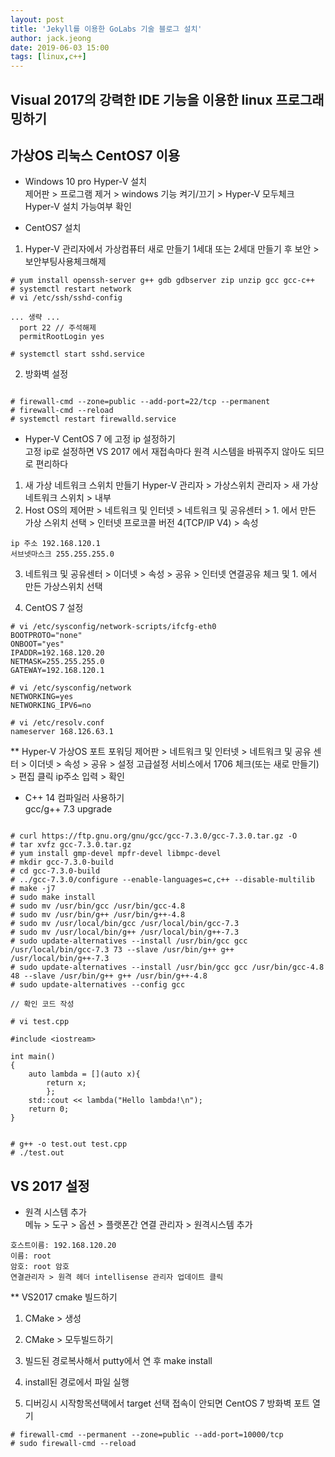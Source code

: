 ```yaml
---
layout: post
title: 'Jekyll를 이용한 GoLabs 기술 블로그 설치'
author: jack.jeong
date: 2019-06-03 15:00
tags: [linux,c++]
---
```


## Visual 2017의 강력한 IDE 기능을 이용한 linux 프로그래밍하기

가상OS 리눅스 CentOS7 이용
-----------
- Windows 10 pro Hyper-V 설치<br>
제어판 > 프로그램 제거 > windows 기능 켜기/끄기 > Hyper-V 모두체크
Hyper-V 설치 가능여부 확인

- CentOS7 설치<br>
1. Hyper-V 관리자에서 가상컴퓨터 새로 만들기 
1세대 또는 2세대 만들기 후 보안 > 보안부팅사용체크해제
```
# yum install openssh-server g++ gdb gdbserver zip unzip gcc gcc-c++
# systemctl restart network
# vi /etc/ssh/sshd-config

... 생략 ...
  port 22 // 주석해제
  permitRootLogin yes

# systemctl start sshd.service

``` 

2. 방화벽 설정
```

# firewall-cmd --zone=public --add-port=22/tcp --permanent
# firewall-cmd --reload
# systemctl restart firewalld.service

``` 

- Hyper-V CentOS 7 에 고정 ip 설정하기<br>
고정 ip로 설정하면 VS 2017 에서 재접속마다 원격 시스템을 바꿔주지 않아도 되므로 편리하다
1. 새 가상 네트워크 스위치 만들기
Hyper-V 관리자 > 가상스위치 관리자 > 새 가상 네트워크 스위치 > 내부
2. Host OS의 제어판 > 네트워크 및 인터넷 > 네트워크 및 공유센터 > 1. 에서 만든 가상 스위치 선택 >
인터넷 프로코콜 버전 4(TCP/IP V4) > 속성
```
ip 주소 192.168.120.1
서브넷마스크 255.255.255.0
```
3. 네트워크 및 공유센터 > 이더넷 > 속성 > 공유 > 인터넷 연결공유 체크 및 1. 에서 만든 가상스위치 선택

4. CentOS 7 설정
``` 
# vi /etc/sysconfig/network-scripts/ifcfg-eth0
BOOTPROTO="none"
ONBOOT="yes"
IPADDR=192.168.120.20
NETMASK=255.255.255.0
GATEWAY=192.168.120.1

# vi /etc/sysconfig/network
NETWORKING=yes
NETWORKING_IPV6=no

# vi /etc/resolv.conf
nameserver 168.126.63.1

``` 

** Hyper-V 가상OS 포트 포워딩
제어판 > 네트워크 및 인터넷 > 네트워크 및 공유 센터 > 이더넷 > 속성 > 공유 > 설정
고급설정 서비스에서 1706 체크(또는 새로 만들기) >  편집 클릭 
ip주소 입력 > 확인

- C++ 14 컴파일러 사용하기<br>
gcc/g++ 7.3 upgrade

```

# curl https://ftp.gnu.org/gnu/gcc/gcc-7.3.0/gcc-7.3.0.tar.gz -O
# tar xvfz gcc-7.3.0.tar.gz
# yum install gmp-devel mpfr-devel libmpc-devel
# mkdir gcc-7.3.0-build
# cd gcc-7.3.0-build
# ../gcc-7.3.0/configure --enable-languages=c,c++ --disable-multilib
# make -j7
# sudo make install
# sudo mv /usr/bin/gcc /usr/bin/gcc-4.8
# sudo mv /usr/bin/g++ /usr/bin/g++-4.8
# sudo mv /usr/local/bin/gcc /usr/local/bin/gcc-7.3 
# sudo mv /usr/local/bin/g++ /usr/local/bin/g++-7.3 
# sudo update-alternatives --install /usr/bin/gcc gcc /usr/local/bin/gcc-7.3 73 --slave /usr/bin/g++ g++ /usr/local/bin/g++-7.3 
# sudo update-alternatives --install /usr/bin/gcc gcc /usr/bin/gcc-4.8 48 --slave /usr/bin/g++ g++ /usr/bin/g++-4.8
# sudo update-alternatives --config gcc

// 확인 코드 작성

# vi test.cpp

#include <iostream>

int main()
{
    auto lambda = [](auto x){
        return x;
        };
    std::cout << lambda("Hello lambda!\n");
    return 0;
}


# g++ -o test.out test.cpp
# ./test.out

```

VS 2017 설정
-----------

- 원격 시스템 추가<br>
메뉴 > 도구 > 옵션 > 플랫폰간 연결 관리자 > 원격시스템 추가
```
호스트이름: 192.168.120.20
이름: root
암호: root 암호
연결관리자 > 원격 헤더 intellisense 관리자 업데이트 클릭

```

** VS2017 cmake 빌드하기
1. CMake > 생성
2. CMake > 모두빌드하기
3. 빌드된 경로복사해서 putty에서 연 후 make install
4. install된 경로에서 파일 실행

5. 디버깅시 시작항목선택에서 target 선택
   접속이 안되면 CentOS 7 방화벽 포트 열기
```  
# firewall-cmd --permanent --zone=public --add-port=10000/tcp
# sudo firewall-cmd --reload
```
   
